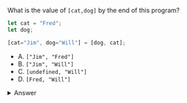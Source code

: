 
What is the value of `[cat,dog]` by the end of this program?

``` javascript
let cat = "Fred";
let dog;

[cat="Jim", dog="Will"] = [dog, cat];
```

- A. `["Jim", "Fred"]`
- B. `["Jim", "Will"]`
- C. `[undefined, "Will"]`
- D. `[Fred, "Will"]`

<details>
  <summary>Answer</summary>
  A. is the answer. On the last destructuring assignment `cat` takes its default value since `dog` is undefined. Dog takes `cat`'s value which is "Fred".
</details>

